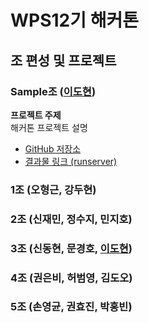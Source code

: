 # WPS12기 해커톤

## 조 편성 및 프로젝트

### Sample조 ([이도현](https://github.com/eqfwcev123))

**프로젝트 주제**  
해커톤 프로젝트 설명

- [GitHub 저장소](https://github.com/WPS-12th-Hackathon/Info)
- [결과물 링크 (runserver)](http://172.16.1.116:8000)

### 1조 (오형근, 강두현)

### 2조 (신재민, 정수지, 민지호)

### 3조 (신동현, 문경호, [이도현](https://github.com/eqfwcev123))

### 4조 (권은비, 허범영, 김도오)

### 5조 (손영균, 권효진, 박홍빈)
